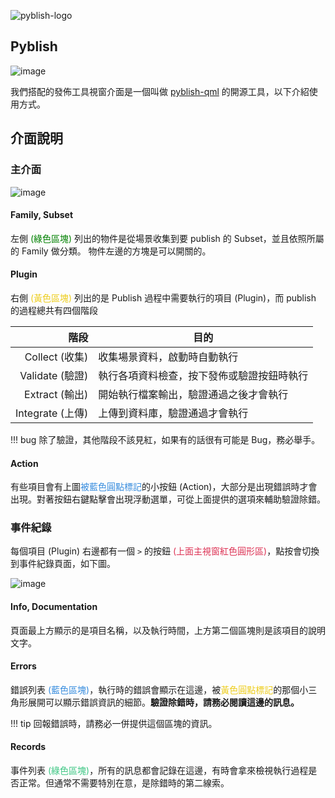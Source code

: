 
![pyblish-logo](https://pyblish.com/images/logo_macaw_extrasmall.png)

## Pyblish

![image](https://user-images.githubusercontent.com/3357009/67102701-80671980-f1f6-11e9-8989-9329cce6fee6.png)

我們搭配的發佈工具視窗介面是一個叫做 [pyblish-qml](https://github.com/pyblish/pyblish-qml) 的開源工具，以下介紹使用方式。

## 介面說明

### 主介面
![image](https://user-images.githubusercontent.com/3357009/67102653-688f9580-f1f6-11e9-9588-9129654639b6.png)

#### Family, Subset

左側 <font color="green">(綠色區塊)</font> 列出的物件是從場景收集到要 publish 的 Subset，並且依照所屬的 Family 做分類。
物件左邊的方塊是可以開關的。

#### Plugin

右側 <font color=#EDCD1C>(黃色區塊)</font> 列出的是 Publish 過程中需要執行的項目 (Plugin)，而 publish 的過程總共有四個階段

|階段|目的|
|--:|--|
|Collect (收集)| 收集場景資料，啟動時自動執行|
|Validate (驗證)| 執行各項資料檢查，按下發佈或驗證按鈕時執行|
|Extract (輸出)| 開始執行檔案輸出，驗證通過之後才會執行|
|Integrate (上傳)| 上傳到資料庫，驗證通過才會執行|

!!! bug
    除了驗證，其他階段不該見紅，如果有的話很有可能是 Bug，務必舉手。

#### Action

有些項目會有上圖<font color="#368CDE">被藍色圓點標記</font>的小按鈕 (Action)，大部分是出現錯誤時才會出現。對著按鈕右鍵點擊會出現浮動選單，可從上面提供的選項來輔助驗證除錯。

### 事件紀錄

每個項目 (Plugin) 右邊都有一個 `>` 的按鈕 <font color="#DD3355">(上面主視窗紅色圓形區)</font>，點按會切換到事件紀錄頁面，如下圖。

![image](https://user-images.githubusercontent.com/3357009/67090748-81d81800-f1dd-11e9-8bec-f33675167069.png)

#### Info, Documentation

頁面最上方顯示的是項目名稱，以及執行時間，上方第二個區塊則是該項目的說明文字。

#### Errors

錯誤列表 <font color="#368CDE">(藍色區塊)</font>，執行時的錯誤會顯示在這邊，被<font color=#EDCD1C>黃色圓點標記</font>的那個小三角形展開可以顯示錯誤資訊的細節。**驗證除錯時，請務必閱讀這邊的訊息。**

!!! tip
    回報錯誤時，請務必一併提供這個區塊的資訊。

#### Records

事件列表 <font color="#3CC683">(綠色區塊)</font>，所有的訊息都會記錄在這邊，有時會拿來檢視執行過程是否正常。但通常不需要特別在意，是除錯時的第二線索。

